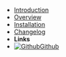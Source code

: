 <!-- markdownlint-disable-next-line first-line-heading -->
- [Introduction](introduction)
- [Overview](overview)
- [Installation](installation)
- [Changelog](CHANGELOG)
- **Links**
- [![Github](assets/img/github.png)Github](https://github.com/exascale-genomics/SAIGE-GPU)
